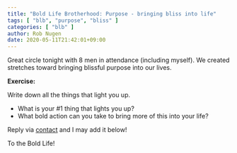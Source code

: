 ```yaml
---
title: "Bold Life Brotherhood: Purpose - bringing bliss into life"
tags: [ "blb", "purpose", "bliss" ]
categories: [ "blb" ]
author: Rob Nugen
date: 2020-05-11T21:42:01+09:00
---
```


Great circle tonight with 8 men in attendance (including myself).  We
created stretches toward bringing blissful purpose into our lives.

**Exercise:**

Write down all the things that light you up.

* What is your #1 thing that lights you up?
* What bold action can you take to bring more of this into your life?

Reply via [contact](/contact/) and I may add it below!

To the Bold Life!
